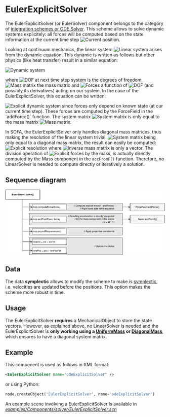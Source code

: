 EulerExplicitSolver  
===================

The EulerExplicitSolver (or EulerSolver) component belongs to the category of [integration schemes or ODE Solver](https://www.sofa-framework.org/community/doc/main-principles/system-resolution/integration-schemes/). This scheme allows to solve dynamic systems explicitely: all forces will be computed based on the state information at the current time step <img class="latex" src="https://latex.codecogs.com/png.latex?x(t)" title="Current position"/>.

Looking at continuum mechanics, the linear system <img class="latex" src="https://latex.codecogs.com/png.latex?$$\mathbf{A}x=b$$" title="Linear system" /> arises from the dynamic equation. This dynamic is written as follows but other physics (like heat transfer) result in a similar equation:

<img class="latex" src="https://latex.codecogs.com/png.latex?$$\mathbf{M}\Delta%20v=dt\left(f(x,t)\right)$$" title="Dynamic system" />

where <img class="latex" src="https://latex.codecogs.com/png.latex?$$x$$" title="DOF at next time step system" /> is the degrees of freedom, <img class="latex" src="https://latex.codecogs.com/png.latex?$$\mathbf{M}$$" title="Mass matrix" /> the mass matrix and <img class="latex" src="https://latex.codecogs.com/png.latex?$$f(x,t)$$" title="Forces" /> a function of <img class="latex" src="https://latex.codecogs.com/png.latex?$$x$$" title="DOF" /> (and possibly its derivatives) acting on our system. In the case of the EulerExplicitSolver, this equation can be written: 

<img class="latex" src="https://latex.codecogs.com/png.latex?$$\mathbf{M}\Delta%20v=dt\left(f(x(t))\right)$$" title="Explicit dynamic system" />
since forces only depend on known state (at our current time step). These forces are computed by the ForceField in the `addForce()` function. The system matrix <img class="latex" src="https://latex.codecogs.com/png.latex?$$\mathbf{A}$$" title="System matrix" /> is only equal to the mass matrix <img class="latex" src="https://latex.codecogs.com/png.latex?$$\mathbf{M}$$" title="Mass matrix" />.

In SOFA, the EulerExplicitSolver only handles diagonal mass matrices, thus making the resolution of the linear system trivial. <img class="latex" src="https://latex.codecogs.com/png.latex?$$\mathbf{A}$$" title="System matrix" /> being only equal to a diagonal mass matrix, the result can easily be computed: <img class="latex" src="https://latex.codecogs.com/png.latex?$$\Delta%20v_{sol}=dt\mathbf{M}^{-1}f(x(t))$$" title="Explicit resolution" /> where <img class="latex" src="https://latex.codecogs.com/png.latex?$$\mathbf{M}^-1$$" title="Inverse mass matrix" /> is only a vector. The division operation of <img class="latex" src="https://latex.codecogs.com/png.latex?f(x(t))" title="Explicit forces" /> by the mass, is actually directly computed by the Mass component in the `accFromF()` function. Therefore, no LinearSolver is needed to compute directly or iteratively a solution.



Sequence diagram
----------------

<a href="https://github.com/sofa-framework/doc/blob/master/Images/integrationscheme/EulerExplicitSolver.png?raw=true"><img src="https://github.com/sofa-framework/doc/blob/master/Images/integrationscheme/EulerExplicitSolver.png?raw=true" title="Flow diagram for a EulerExplicitSolver"/></a>


Data
----

The data **symplectic** allows to modify the scheme to make is [symplectic](https://en.wikipedia.org/wiki/Semi-implicit_Euler_method), i.e. velocities are updated before the positions. This option makes the scheme more robust in time.


Usage  
-----  

The EulerExplicitSolver **requires** a MechanicalObject to store the state vectors. However, as explained above, no LinearSolver is needed and the EulerExplicitSolver is **only working using a [UniformMass](https://www.sofa-framework.org/community/doc/using-sofa/components/mass/uniformmass/) or [DiagonalMass](https://www.sofa-framework.org/community/doc/using-sofa/components/mass/diagonalmass/)**, which ensures to have a diagonal system matrix.



Example  
-------  

This component is used as follows in XML format:  
 
``` xml  
<EulerExplicitSolver name="odeExplicitSolver" />
```  
 
or using Python:  
 
``` python  
node.createObject('EulerExplicitSolver', name='odeExplicitSolver')
```  
 
An example scene involving a EulerExplicitSolver is available in [*examples/Components/solver/EulerExplicitSolver.scn*](https://github.com/sofa-framework/sofa/blob/master/examples/Components/solver/EulerExplicitSolver.scn)
